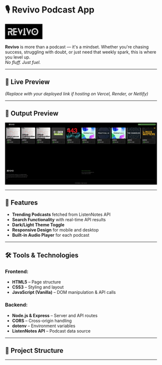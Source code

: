 # 🎙️ Revivo Podcast App

![Revivo Logo](logo.png)

**Revivo** is more than a podcast — it's a mindset. Whether you're chasing success, struggling with doubt, or just need that weekly spark, this is where you level up.  
_No fluff. Just fuel._

---

## 🚀 Live Preview
*(Replace with your deployed link if hosting on Vercel, Render, or Netlify)*  

---

## 📸 Output Preview

![App Screenshot](screenshot.png) <!-- Take a screenshot of your app and save as screenshot.png -->

---

## 📖 Features
- **Trending Podcasts** fetched from ListenNotes API
- **Search Functionality** with real-time API results
- **Dark/Light Theme Toggle**
- **Responsive Design** for mobile and desktop
- **Built-in Audio Player** for each podcast

---

## 🛠️ Tools & Technologies
### Frontend:
- **HTML5** – Page structure
- **CSS3** – Styling and layout
- **JavaScript (Vanilla)** – DOM manipulation & API calls

### Backend:
- **Node.js & Express** – Server and API routes
- **CORS** – Cross-origin handling
- **dotenv** – Environment variables
- **ListenNotes API** – Podcast data source

---

## 📂 Project Structure

---
